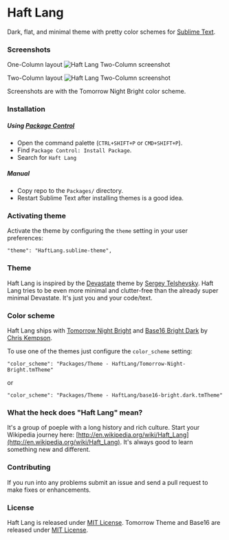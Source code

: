 # Haft Lang

Dark, flat, and minimal theme with pretty color schemes for [Sublime Text](http://www.sublimetext.com).


### Screenshots

One-Column layout
![Haft Lang Two-Column screenshot](https://raw.github.com/amirrustam/haft-lang/master/screenshots/one-column.png "Haft Lang One-Column screenshot")

Two-Column layout
![Haft Lang Two-Column screenshot](https://raw.github.com/amirrustam/haft-lang/master/screenshots/two-column.png "Haft Lang Two-Column screenshot")

Screenshots are with the Tomorrow Night Bright color scheme.

### Installation

##### Using [Package Control](https://sublime.wbond.net/)

+ Open the command palette (`CTRL+SHIFT+P` or `CMD+SHIFT+P`).
+ Find `Package Control: Install Package`.
+ Search for `Haft Lang`

##### Manual

+ Copy repo to the `Packages/` directory.
+ Restart Sublime Text after installing themes is a good idea.

### Activating theme

Activate the theme by configuring the `theme` setting in your user preferences:

    "theme": "HaftLang.sublime-theme",


### Theme

Haft Lang is inspired by the [Devastate](https://github.com/vlakarados/devastate) theme by [Sergey Telshevsky](https://github.com/vlakarados). Haft Lang tries to be even more minimal and clutter-free than the already super minimal Devastate. It's just you and your code/text.


### Color scheme

Haft Lang ships with [Tomorrow Night Bright](https://github.com/ChrisKempson/Tomorrow-Theme) and [Base16 Bright Dark](http://chriskempson.github.io/base16/#bright) by [Chris Kempson](http://chriskempson.com).

To use one of the themes just configure the `color_scheme` setting:

    "color_scheme": "Packages/Theme - HaftLang/Tomorrow-Night-Bright.tmTheme"

or

    "color_scheme": "Packages/Theme - HaftLang/base16-bright.dark.tmTheme"


### What the heck does "Haft Lang" mean?

It's a group of poeple with a long history and rich culture. Start your Wikipedia journey here: [http://en.wikipedia.org/wiki/Haft_Lang](http://en.wikipedia.org/wiki/Haft_Lang). It's always good to learn something new and different.


### Contributing

If you run into any problems submit an issue and send a pull request to make fixes or enhancements.

### License

Haft Lang is released under [MIT License](https://github.com/amirrustam/haft-lang/blob/master/LICENSE).
Tomorrow Theme and Base16 are released under [MIT License](https://github.com/amirrustam/haft-lang/blob/master/LICENSE). 

